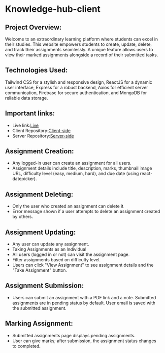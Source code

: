 # Knowledge-hub-client

## Project Overview:
Welcome to an extraordinary learning platform where students can excel in their studies. This website empowers students to create, update, delete, and track their assignments seamlessly. A unique feature allows users to view their marked assignments alongside a record of their submitted tasks.

## Technologies Used:
Tailwind CSS for a stylish and responsive design, ReactJS for a dynamic user interface, Express for a robust backend, Axios for efficient server communication, Firebase for secure authentication, and MongoDB for reliable data storage.

## Important links:
* Live link:[Live](https://bistro-boss-fe0bb.web.app/)
* Client Repository:[Client-side](https://github.com/istiakahmedsarker/Knowledge-hub-client)
* Server Repository:[Server-side](https://github.com/istiakahmedsarker/Knowledge-hub-server)

## Assignment Creation:
* Any logged-in user can create an assignment for all users.
* Assignment details include title, description, marks, thumbnail image URL, difficulty level (easy, medium, hard), and due date (using react-datepicker).
## Assignment Deleting:
* Only the user who created an assignment can delete it.
* Error message shown if a user attempts to delete an assignment created by others.
## Assignment Updating:
* Any user can update any assignment.
* Taking Assignments as an Individual
* All users (logged in or not) can visit the assignment page.
* Filter assignments based on difficulty level.
* Users can click "View Assignment" to see assignment details and the "Take Assignment" button.
## Assignment Submission:
* Users can submit an assignment with a PDF link and a note.
Submitted assignments are in pending status by default.
User email is saved with the submitted assignment.
## Marking Assignment:
* Submitted assignments page displays pending assignments.
* User can give marks; after submission, the assignment status changes to completed.

